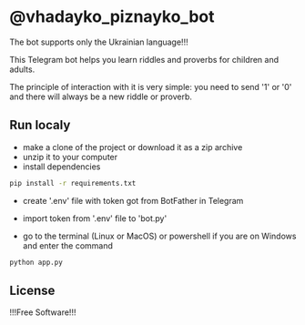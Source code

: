# @vhadayko_piznayko_bot

The bot supports only the Ukrainian language!!!


This Telegram bot helps you learn riddles and proverbs for children and adults.

The principle of interaction with it is very simple: you need to send '1' or '0' and there will always be a new riddle or proverb.



## Run localy
- make a clone of the project or download it as a zip archive
- unzip it to your computer
- install dependencies 

```sh
pip install -r requirements.txt
```

- create '.env' file with token got from BotFather in Telegram
- import token from '.env' file to 'bot.py' 


- go to the terminal (Linux or MacOS) or powershell if you are on Windows and enter the command

```sh
python app.py
```


## License

!!!Free Software!!!
